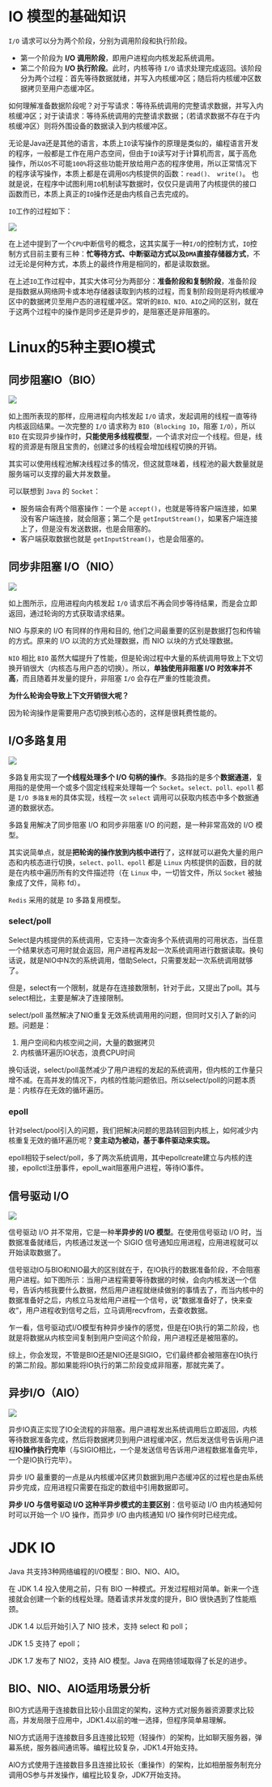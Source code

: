 # IO 模型的基础知识

`I/O` 请求可以分为两个阶段，分别为调用阶段和执行阶段。

- 第一个阶段为 **I/O 调用阶段**，即用户进程向内核发起系统调用。
- 第二个阶段为 **I/O 执行阶段**。此时，内核等待 `I/O` 请求处理完成返回。该阶段分为两个过程：首先等待数据就绪，并写入内核缓冲区；随后将内核缓冲区数据拷贝至用户态缓冲区。

如何理解准备数据阶段呢？对于写请求：等待系统调用的完整请求数据，并写入内核缓冲区；对于读请求：等待系统调用的完整请求数据；（若请求数据不存在于内核缓冲区）则将外围设备的数据读入到内核缓冲区。

无论是Java还是其他的语言，本质上`IO`读写操作的原理是类似的，编程语言开发的程序，一般都是工作在用户态空间，但由于`IO`读写对于计算机而言，属于高危操作，所以`OS`不可能`100%`将这些功能开放给用户态的程序使用，所以正常情况下的程序读写操作，本质上都是在调用`OS`内核提供的函数：`read()、 write()`。
 也就是说，在程序中试图利用`IO`机制读写数据时，仅仅只是调用了内核提供的接口函数而已，本质上真正的`IO`操作还是由内核自己去完成的。

`IO`工作的过程如下：

![](img\IO.jpg)	

在上述中提到了一个`CPU`中断信号的概念，这其实属于一种`I/O`的控制方式，`IO`控制方式目前主要有三种：**忙等待方式、中断驱动方式以及`DMA`直接存储器方式**，不过无论是何种方式，本质上的最终作用是相同的，都是读取数据。

在上述`IO`工作过程中，其实大体可分为两部分：**准备阶段和复制阶段**，准备阶段是指数据从网络网卡或本地存储器读取到内核的过程，而复制阶段则是将内核缓冲区中的数据拷贝至用户态的进程缓冲区。常听的`BIO、NIO、AIO`之间的区别，就在于这两个过程中的操作是同步还是异步的，是阻塞还是非阻塞的。




# Linux的5种主要IO模式

## 同步阻塞IO（BIO）

![](img\BIO.jpg)

如上图所表现的那样，应用进程向内核发起 `I/O` 请求，发起调用的线程一直等待内核返回结果。一次完整的 `I/O` 请求称为 `BIO`（`Blocking IO`，阻塞 `I/O`），所以 `BIO` 在实现异步操作时，**只能使用多线程模型**，一个请求对应一个线程。但是，线程的资源是有限且宝贵的，创建过多的线程会增加线程切换的开销。

其实可以使用线程池解决线程过多的情况，但这就意味着，线程池的最大数量就是服务端可以支撑的最大并发数量。

可以联想到 `Java` 的 `Socket`：

- 服务端会有两个阻塞操作：一个是 `accept()`，也就是等待客户端连接，如果没有客户端连接，就会阻塞；第二个是 `getInputStream()`，如果客户端连接上了，但是没有发送数据，也是会阻塞的。
- 客户端获取数据也就是 `getInputStream()`，也是会阻塞的。

## 同步非阻塞 I/O（NIO）

![](img\NIO.jpg)

如上图所示，应用进程向内核发起 `I/O` 请求后不再会同步等待结果，而是会立即返回，通过轮询的方式获取请求结果。

NIO 与原来的 I/O 有同样的作用和目的, 他们之间最重要的区别是数据打包和传输的方式。原来的 I/O 以流的方式处理数据，而 NIO 以块的方式处理数据。

`NIO` 相比 `BIO` 虽然大幅提升了性能，但是轮询过程中大量的系统调用导致上下文切换开销很大（内核态与用户态的切换）。所以，**单独使用非阻塞 I/O 时效率并不高**，而且随着并发量的提升，非阻塞 `I/O` 会存在严重的性能浪费。

**为什么轮询会导致上下文开销很大呢？**

因为轮询操作是需要用户态切换到核心态的，这样是很耗费性能的。

## I/O多路复用

![](img\IO多路复用.jpg)

多路复用实现了**一个线程处理多个 I/O 句柄的操作**。多路指的是多个**数据通道**，复用指的是使用一个或多个固定线程来处理每一个 `Socket`。`select、poll、epoll` 都是 `I/O 多路复用`的具体实现，线程一次 `select` 调用可以获取内核态中多个数据通道的数据状态。

多路复用解决了同步阻塞 I/O 和同步非阻塞 I/O 的问题，是一种非常高效的 I/O 模型。

其实说简单点，就是**把轮询的操作放到内核中进行**了，这样就可以避免大量的用户态和内核态进行切换，`select、poll、epoll` 都是 `Linux` 内核提供的函数，目的就是在内核中遍历所有的文件描述符（在 `Linux` 中，一切皆文件，所以 `Socket` 被抽象成了文件，简称 fd）。

`Redis` 采用的就是 `IO` 多路复用模型。

### select/poll

Select是内核提供的系统调用，它支持一次查询多个系统调用的可用状态，当任意一个结果状态可用时就会返回，用户进程再发起一次系统调用进行数据读取。换句话说，就是NIO中N次的系统调用，借助Select，只需要发起一次系统调用就够了。

但是，select有一个限制，就是存在连接数限制，针对于此，又提出了poll。其与select相比，主要是解决了连接限制。

select/poll 虽然解决了NIO重复无效系统调用用的问题，但同时又引入了新的问题。问题是：

1. 用户空间和内核空间之间，大量的数据拷贝
2. 内核循环遍历IO状态，浪费CPU时间

换句话说，select/poll虽然减少了用户进程的发起的系统调用，但内核的工作量只增不减。在高并发的情况下，内核的性能问题依旧。所以select/poll的问题本质是：内核存在无效的循环遍历。

### epoll

针对select/pool引入的问题，我们把解决问题的思路转回到内核上，如何减少内核重复无效的循环遍历呢？**变主动为被动，基于事件驱动来实现。**

epoll相较于select/poll，多了两次系统调用，其中epollcreate建立与内核的连接，epollctl注册事件，epoll_wait阻塞用户进程，等待IO事件。

## 信号驱动 I/O

![](img\信号驱动IO.jpg)

信号驱动 I/O 并不常用，它是一种**半异步的 I/O 模型**。在使用信号驱动 I/O 时，当数据准备就绪后，内核通过发送一个 SIGIO 信号通知应用进程，应用进程就可以开始读取数据了。

信号驱动IO与BIO和NIO最大的区别就在于，在IO执行的数据准备阶段，不会阻塞用户进程。如下图所示：当用户进程需要等待数据的时候，会向内核发送一个信号，告诉内核我要什么数据，然后用户进程就继续做别的事情去了，而当内核中的数据准备好之后，内核立马发给用户进程一个信号，说”数据准备好了，快来查收“，用户进程收到信号之后，立马调用recvfrom，去查收数据。

乍一看，信号驱动式I/O模型有种异步操作的感觉，但是在IO执行的第二阶段，也就是将数据从内核空间复制到用户空间这个阶段，用户进程还是被阻塞的。

综上，你会发现，不管是BIO还是NIO还是SIGIO，它们最终都会被阻塞在IO执行的第二阶段。那如果能将IO执行的第二阶段变成非阻塞，那就完美了。

## 异步I/O（AIO）

![](img/AIO.jpg)

异步IO真正实现了IO全流程的非阻塞。用户进程发出系统调用后立即返回，内核等待数据准备完成，然后将数据拷贝到用户进程缓冲区，然后发送信号告诉用户进程**IO操作执行完毕**（与SIGIO相比，一个是发送信号告诉用户进程数据准备完毕，一个是IO执行完毕）。

异步 I/O 最重要的一点是从内核缓冲区拷贝数据到用户态缓冲区的过程也是由系统异步完成，应用进程只需要在指定的数组中引用数据即可。

**异步 I/O 与信号驱动 I/O 这种半异步模式的主要区别**：信号驱动 I/O 由内核通知何时可以开始一个 I/O 操作，而异步 I/O 由内核通知 I/O 操作何时已经完成。

# JDK IO

Java 共支持3种网络编程的I/O模型：BIO、NIO、AIO。

在 JDK 1.4 投入使用之前，只有 BIO 一种模式。开发过程相对简单。新来一个连接就会创建一个新的线程处理。随着请求并发度的提升，BIO 很快遇到了性能瓶颈。

JDK 1.4 以后开始引入了 NIO 技术，支持 select 和 poll；

JDK 1.5 支持了 epoll；

JDK 1.7 发布了 NIO2，支持 AIO 模型。Java 在网络领域取得了长足的进步。

## BIO、NIO、AIO适用场景分析

BIO方式适用于连接数目比较小且固定的架构，这种方式对服务器资源要求比较高，并发局限于应用中，JDK1.4以前的唯一选择，但程序简单易理解。

NIO方式适用于连接数目多且连接比较短（轻操作）的架构，比如聊天服务器，弹幕系统，服务器间通讯等。编程比较复杂，JDK1.4开始支持。

AlO方式使用于连接数目多且连接比较长（重操作）的架构，比如相册服务制充分调用OS参与并发操作，编程比较复杂，JDK7开始支持。







































